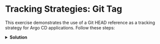 # Tracking Strategies: Git Tag

This exercise demonstrates the use of a Git HEAD reference as a tracking strategy for Argo CD applications. Follow these steps:

<details>
<summary><b>Solution</b></summary>
<p>

## 1. Create an Argo CD application declaratively using YAML with the following specifications

**Example Manifest:**

```yaml
apiVersion: argoproj.io/v1alpha1
kind: Application
metadata:
  name: track-head
  namespace: argocd
spec:
  destination:
    namespace: track-head
    server: "https://kubernetes.default.svc"
  project: default
  source:
    path: guestbook
    repoURL: "https://github.com/spy86/argocd-example-apps.git"
    targetRevision: HEAD
    directory:
      recurse: true
  syncPolicy:
    automated: {}
    syncOptions:
      - CreateNamespace=true
```

## 2. Apply this manifest with kubectl

```bash
kubectl apply -f app2.yaml -n argocd
```

## 3. Verify the application

```bash
kubectl get application -n argocd
```

## 4. Verify that resources are created in the `track-head` namespace

```bash
kubectl get all -n track-head
```

</p>
</details>
